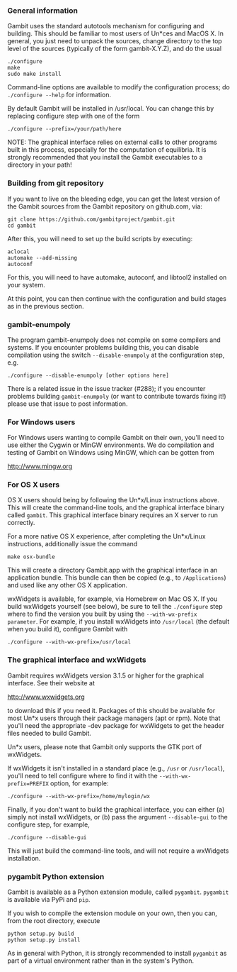 ### General information

Gambit uses the standard autotools mechanism for configuring and building.
This should be familiar to most users of Un\*ces and MacOS X.  In general,
you just need to unpack the sources, change directory to the top level
of the sources (typically of the form gambit-X.Y.Z), and do the
usual

    ./configure
    make
    sudo make install

Command-line options are available to modify the configuration process;
do `./configure --help` for information.

By default Gambit will be installed in /usr/local.  You can change this
by replacing configure step with one of the form

    ./configure --prefix=/your/path/here

NOTE: The graphical interface relies on external calls to other
programs built in this process, especially for the computation of
equilibria.  It is strongly recommended that you install the Gambit
executables to a directory in your path!


### Building from git repository

If you want to live on the bleeding edge, you can get the latest
version of the Gambit sources from the Gambit repository on
github.com, via:

    git clone https://github.com/gambitproject/gambit.git
    cd gambit

After this, you will need to set up the build scripts by executing:

    aclocal
    automake --add-missing
    autoconf

For this, you will need to have automake, autoconf, and libtool2
installed on your system.

At this point, you can then continue with the configuration and build
stages as in the previous section.

### gambit-enumpoly

The program gambit-enumpoly does not compile on some compilers and systems.
If you encounter problems building this, you can disable compilation using
the switch `--disable-enumpoly` at the configuration step, e.g.

    ./configure --disable-enumpoly [other options here]

There is a related issue in the issue tracker (#288); if you encounter problems
building `gambit-enumpoly` (or want to contribute towards fixing it!) please
use that issue to post information.


### For Windows users

For Windows users wanting to compile Gambit on their own, you'll need
to use either the Cygwin or MinGW environments.  We do compilation and
testing of Gambit on Windows using MinGW, which can be gotten from

http://www.mingw.org


### For OS X users

OS X users should being by following the Un\*x/Linux instructions above.
This will create the command-line tools, and the graphical interface
binary called `gambit`.  This graphical interface binary requires an
X server to run correctly.

For a more native OS X experience, after completing the Un*x/Linux
instructions, additionally issue the command

    make osx-bundle

This will create a directory Gambit.app with the graphical interface
in an application bundle.  This bundle can then be copied (e.g., to
`/Applications`) and used like any other OS X application.

wxWidgets is available, for example, via Homebrew on Mac OS X.
If you build wxWidgets yourself (see below),
be sure to tell the `./configure` step where to find the version you built
by using the `--with-wx-prefix parameter`.  For example, if you install
wxWidgets into `/usr/local` (the default when you build it), configure
Gambit with

    ./configure --with-wx-prefix=/usr/local


### The graphical interface and wxWidgets

Gambit requires wxWidgets version 3.1.5 or higher for the
graphical interface.  See their website at

http://www.wxwidgets.org

to download this if you need it.  Packages of this should be available
for most Un\*x users through their package managers (apt or rpm).  Note
that you'll need the appropriate -dev package for wxWidgets to get the
header files needed to build Gambit.

Un\*x users, please note that Gambit only supports the GTK port of wxWidgets.

If wxWidgets it isn't installed in a standard place (e.g., `/usr` or
`/usr/local`), you'll need to tell configure where to find it with the
`--with-wx-prefix=PREFIX` option, for example:

    ./configure --with-wx-prefix=/home/mylogin/wx

Finally, if you don't want to build the graphical interface, you
can either (a) simply not install wxWidgets, or (b) pass the argument
`--disable-gui` to the configure step, for example,

    ./configure --disable-gui

This will just build the command-line tools, and will not require
a wxWidgets installation.


### pygambit Python extension

Gambit is available as a Python extension module, called `pygambit`.
`pygambit` is available via PyPi and `pip`.

If you wish to compile the extension module on your own, then you can,
from the root directory, execute

    python setup.py build
    python setup.py install

As in general with Python, it is strongly recommended to install `pygambit`
as part of a virtual environment rather than in the system's Python.
